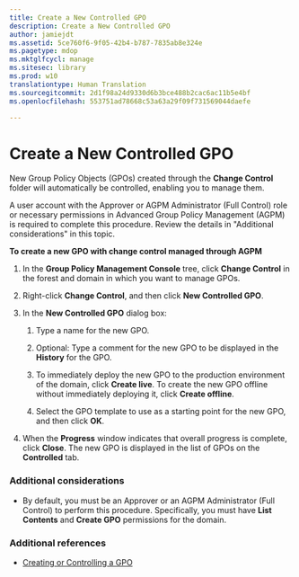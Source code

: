 ```yaml
---
title: Create a New Controlled GPO
description: Create a New Controlled GPO
author: jamiejdt
ms.assetid: 5ce760f6-9f05-42b4-b787-7835ab8e324e
ms.pagetype: mdop
ms.mktglfcycl: manage
ms.sitesec: library
ms.prod: w10
translationtype: Human Translation
ms.sourcegitcommit: 2d1f98a24d9330d6b3bce488b2cac6ac11b5e4bf
ms.openlocfilehash: 553751ad78668c53a63a29f09f731569044daefe

---
```



# Create a New Controlled GPO


New Group Policy Objects (GPOs) created through the **Change Control** folder will automatically be controlled, enabling you to manage them.

A user account with the Approver or AGPM Administrator (Full Control) role or necessary permissions in Advanced Group Policy Management (AGPM) is required to complete this procedure. Review the details in "Additional considerations" in this topic.

**To create a new GPO with change control managed through AGPM**

1.  In the **Group Policy Management Console** tree, click **Change Control** in the forest and domain in which you want to manage GPOs.

2.  Right-click **Change Control**, and then click **New Controlled GPO**.

3.  In the **New Controlled GPO** dialog box:

    1.  Type a name for the new GPO.

    2.  Optional: Type a comment for the new GPO to be displayed in the **History** for the GPO.

    3.  To immediately deploy the new GPO to the production environment of the domain, click **Create live**. To create the new GPO offline without immediately deploying it, click **Create offline**.

    4.  Select the GPO template to use as a starting point for the new GPO, and then click **OK**.

4.  When the **Progress** window indicates that overall progress is complete, click **Close**. The new GPO is displayed in the list of GPOs on the **Controlled** tab.

### Additional considerations

-   By default, you must be an Approver or an AGPM Administrator (Full Control) to perform this procedure. Specifically, you must have **List Contents** and **Create GPO** permissions for the domain.

### Additional references

-   [Creating or Controlling a GPO](creating-or-controlling-a-gpo-agpm40-app.md)

 

 








<!--HONumber=Jun16_HO4-->


